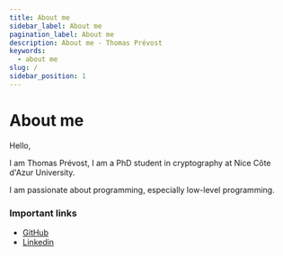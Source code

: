 ```yaml
---
title: About me
sidebar_label: About me
pagination_label: About me
description: About me - Thomas Prévost
keywords:
  - about me
slug: /
sidebar_position: 1
---
```


# About me

Hello,

I am Thomas Prévost, I am a PhD student in cryptography at Nice Côte d'Azur University.

I am passionate about programming, especially low-level programming.

### Important links

- [GitHub](https://github.com/thomasarmel)
- [Linkedin](https://www.linkedin.com/in/thomas-prevost1/)